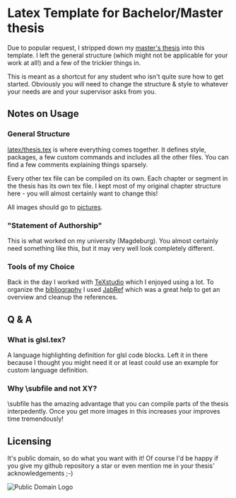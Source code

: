 # Latex Template for Bachelor/Master thesis

Due to popular request, I stripped down my [master's thesis](https://github.com/wumpf/masterthesis) into this template. I left the general structure (which might not be applicable for your work at all!) and a few of the trickier things in.

This is meant as a shortcut for any student who isn't quite sure how to get started. Obviously you will need to change the structure & style to whatever your needs are and your supervisor asks from you.

## Notes on Usage

### General Structure
[latex/thesis.tex](latex/thesis.tex) is where everything comes together. It defines style, packages, a few custom commands and includes all the other files. You can find a few comments explaining things sparsely.

Every other tex file can be compiled on its own. Each chapter or segment in the thesis has its own tex file. 
I kept most of my original chapter structure here - you will almost certainly want to change this!

All images should go to [pictures](pictures/). 

### "Statement of Authorship"
This is what worked on my university (Magdeburg). You almost certainly need something like this, but it may very well look completely different.

### Tools of my Choice
Back in the day I worked with [TeXstudio](http://www.texstudio.org/) which I enjoyed using a lot.
To organize the [bibliography](latex/bibliography.bib) I used [JabRef](http://www.jabref.org/) which was a great help to get an overview and cleanup the references.

## Q & A

### What is glsl.tex?
A language highlighting definition for glsl code blocks. Left it in there because I thought you might need it or at least could use an example for custom language definition.

### Why \subfile and not XY?
\subfile has the amazing advantage that you can compile parts of the thesis interpedently. Once you get more images in this increases your improves time tremendously!

## Licensing
It's public domain, so do what you want with it! Of course I'd be happy if you give my github repository a star or even mention me in your thesis' acknowledgements ;-)

![Public Domain Logo](https://licensebuttons.net/p/zero/1.0/88x31.png)
